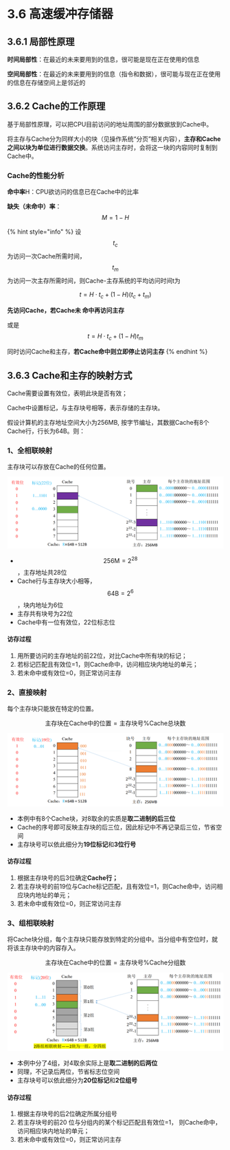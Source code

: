 # 3.6 高速缓冲存储器

## 3.6.1 局部性原理

**时间局部性**：在最近的未来要用到的信息，很可能是现在正在使用的信息

**空间局部性**：在最近的未来要用到的信息（指令和数据），很可能与现在正在使用的信息在存储空间上是邻近的

## 3.6.2 Cache的工作原理

基于局部性原理，可以把CPU目前访问的地址周围的部分数据放到Cache中。

将主存与Cache分为同样大小的块（见操作系统“分页”相关内容），**主存和Cache之间以块为单位进行数据交换**。系统访问主存时，会将这一块的内容同时复制到Cache中。

### Cache的性能分析

**命中率**H：CPU欲访问的信息已在Cache中的比率

**缺失（未命中）率**：$$M=1-H$$ 

{% hint style="info" %}
设 $$t_{c}$$为访问一次Cache所需时间， $$t_{m}$$为访问一次主存所需时间，则Cache-主存系统的平均访问时间t为

$$t=H\cdot t_{c}+(1-H)(t_{c}+t_{m})$$ 

**先访问Cache，若Cache未 命中再访问主存**

或是 $$t=H\cdot t_{c}+(1-H)t_{m}$$ 

同时访问Cache和主存，**若Cache命中则立即停止访问主存**
{% endhint %}

## 3.6.3 Cache和主存的映射方式

Cache需要设置有效位，表明此块是否有效；

Cache中设置标记，与主存块号相等，表示存储的主存块。

假设计算机的主存地址空间大小为256MB, 按字节编址，其数据Cache有8个Cache行，行长为64B。则：

### 1、全相联映射

主存块可以存放在Cache的任何位置。

![](../.gitbook/assets/quan-xiang-lian-ying-she-.png)

* $$256 \text{M} = 2^{28}$$，主存地址共28位
* Cache行与主存块大小相等， $$64 \text{B} = 2^6$$，块内地址为6位
* 主存共有块号为22位
* Cache中有一位有效位，22位标志位

#### 访存过程

1. 用所要访问的主存地址的前22位，对比Cache中所有块的标记；
2. 若标记匹配且有效位=1，则Cache命中，访问相应块内地址的单元；
3. 若未命中或有效位=0，则正常访问主存

### 2、直接映射

每个主存块只能放在特定的位置。

$$
\text{主存块在Cache中的位置} = \text{主存块号} \% \text{Cache总块数}
$$

![](../.gitbook/assets/zhi-jie-ying-she-.png)

* 本例中有8个Cache块，对8取余的实质是**取二进制的后三位**
* Cache的序号即可反映主存块的后三位，因此标记中不再记录后三位，节省空间
* 主存块号可以依此细分为**19位标记**和**3位行号**

#### 访存过程

1. 根据主存块号的后3位确定**Cache行；** 
2. 若主存块号的前19位与Cache标记匹配，且有效位=1，则Cache命中，访问相应块内地址的单元；
3. 若未命中或有效位=0，则正常访问主存

### 3、组相联映射

将Cache块分组，每个主存块只能存放到特定的分组中。当分组中有空位时，就将该主存块中的内容存入。

$$
\text{主存块在Cache中的位置} = \text{主存块号} \% \text{Cache分组数}
$$

![](../.gitbook/assets/zu-xiang-lian-ying-she-.png)

* 本例中分了4组，对4取余实际上是**取二进制的后两位**
* 同理，不记录后两位，节省标志位空间
* 主存块号可以依此细分为**20位标记**和**2位组号**

#### 访存过程

1. 根据主存块号的后2位确定所属分组号
2. 若主存块号的前20 位与分组内的某个标记匹配且有效位=1， 则Cache命中，访问相应块内地址的单元；
3. 若未命中或有效位=0，则正常访问主存

